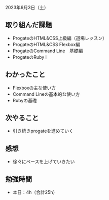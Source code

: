 2023年6月3日（土）
## 取り組んだ課題
- ProgateのHTML&CSS上級編（道場レッスン）
- ProgateのHTML&CSS Flexbox編
- ProgateのCommand Line　基礎編
- ProgateのRuby Ⅰ
## わかったこと
- Flexboxの主な使い方
- Command Lineの基本的な使い方
- Rubyの基礎
## 次やること
- 引き続きprogateを進めていく
## 感想
- 徐々にペースを上げていきたい
## 勉強時間
- 本日：4h（合計25h）
